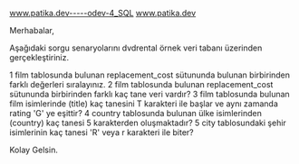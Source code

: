 www.patika.dev-----odev-4_SQL
www.patika.dev

Merhabalar,

Aşağıdaki sorgu senaryolarını dvdrental örnek veri tabanı üzerinden gerçekleştiriniz.

1 film tablosunda bulunan replacement_cost sütununda bulunan birbirinden farklı değerleri sıralayınız. 2 film tablosunda bulunan replacement_cost sütununda birbirinden farklı kaç tane veri vardır? 3 film tablosunda bulunan film isimlerinde (title) kaç tanesini T karakteri ile başlar ve aynı zamanda rating 'G' ye eşittir? 4 country tablosunda bulunan ülke isimlerinden (country) kaç tanesi 5 karakterden oluşmaktadır? 5 city tablosundaki şehir isimlerinin kaç tanesi 'R' veya r karakteri ile biter?

Kolay Gelsin.
